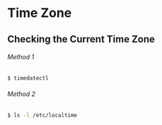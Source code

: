 # Time Zone

## Checking the Current Time Zone

###### Method 1
```bash
$ timedatectl
```

###### Method 2
```bash
$ ls -l /etc/localtime
```




